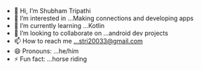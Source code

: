 - 👋 Hi, I’m Shubham Tripathi
- 👀 I’m interested in ...Making connections and developing apps
- 🌱 I’m currently learning ...Kotlin
- 💞️ I’m looking to collaborate on ...android dev projects
- 📫 How to reach me ...stri20033@gmail.com
- 😄 Pronouns: ...he/him
- ⚡ Fun fact: ...horse riding

<!---
lonewolf-max/lonewolf-max is a ✨ special ✨ repository because its `README.md` (this file) appears on your GitHub profile.
You can click the Preview link to take a look at your changes.
--->
